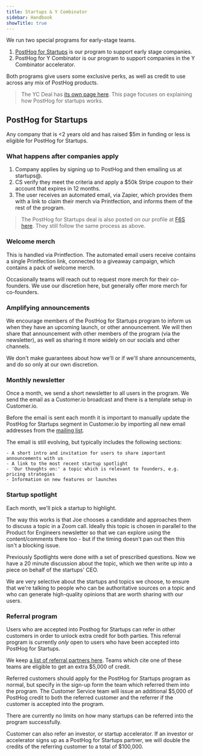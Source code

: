 ```yaml
---
title: Startups & Y Combinator
sidebar: Handbook
showTitle: true
---
```


We run two special programs for early-stage teams. 

1. [PostHog for Startups](/startups) is our program to support early stage companies.
2. PostHog for Y Combinator is our program to support companies in the Y Combinator accelerator.

Both programs give users some exclusive perks, as well as credit to use across any mix of PostHog products. 

> The YC Deal has [its own page here](/handbook/growth/sales/yc-onboarding). This page focuses on explaining how PostHog for startups works. 

## PostHog for Startups
Any company that is <2 years old and has raised $5m in funding or less is eligible for PostHog for Startups. 

### What happens after companies apply
1. Company applies by signing up to PostHog and then emailing us at startups@.
2. CS verify they meet the criteria and apply a $50k Stripe _coupon_ to their account that expires in 12 months.
3. The user receives an automated email, via Zapier, which provides them with a link to claim their merch via Printfection, and informs them of the rest of the program. 

> The PostHog for Startups deal is also posted on our profile at [F6S here](https://www.f6s.com/company-deals/posthog/50k-in-credits-extras-13984). They still follow the same process as above.

### Welcome merch
This is handled via Printfection. The automated email users receive contains a single Printfection link, connected to a giveaway campaign, which contains a pack of welcome merch. 

Occasionally teams will reach out to request more merch for their co-founders. We use our discretion here, but generally offer more merch for co-founders. 

### Amplifying announcements
We encourage members of the PostHog for Startups program to inform us when they have an upcoming launch, or other announcement. We will then share that announcement with other members of the program (via the newsletter), as well as sharing it more widely on our socials and other channels. 

We don't make guarantees about how we'll or if we'll share announcements, and do so only at our own discretion. 

### Monthly newsletter
Once a month, we send a short newsletter to all users in the program. We send the email as a Customer.io broadcast and there is a template setup in Customer.io. 

Before the email is sent each month it is important to manually update the PostHog for Startups segment in Customer.io by importing all new email addresses from the [mailing list](https://docs.google.com/spreadsheets/d/1ryDGzXcG0OSH-GoX-zlI2CKwNu-6Zivi7EM32WLdids/edit?usp=sharing).

The email is still evolving, but typically includes the following sections:

```
- A short intro and invitation for users to share important announcements with us
- A link to the most recent startup spotlight
- 'Our thoughts on:' a topic which is relevant to founders, e.g. pricing strategies
- Information on new features or launches
```

### Startup spotlight
Each month, we'll pick a startup to highlight. 

The way this works is that Joe chooses a candidate and approaches them to discuss a topic in a Zoom call. Ideally this topic is chosen in parallel to the Product for Engineers newsletter so that we can explore using the content/comments there too - but if the timing doesn't pan out then this isn't a blocking issue. 

Previously Spotlights were done with a set of prescribed questions. Now we have a 20 minute discussion about the topic, which we then write up into a piece on behalf of the startups' CEO. 

We are very selective about the startups and topics we choose, to ensure that we're talking to people who can be authoritative sources on a topic and who can generate high-quality opinions that are worth sharing with our users. 

### Referral program
Users who are accepted into Posthog for Startups can refer in other customers in order to unlock extra credit for both parties. This referral program is currently _only_ open to users who have been accepted into PostHog for Startups.

We keep [a list of referral partners here](https://docs.google.com/spreadsheets/d/1ryDGzXcG0OSH-GoX-zlI2CKwNu-6Zivi7EM32WLdids/edit?usp=sharing). Teams which cite one of these teams are eligible to get an extra $5,000 of credit. 

Referred customers should apply for the PostHog for Startups program as normal, but specify in the sign-up form the team which referred them into the program. The Customer Service team will issue an additional $5,000 of PostHog credit to both the referred customer and the referrer if the customer is accepted into the program.

There are currently no limits on how many startups can be referred into the program successfully. 

Customer can also refer an investor, or startup accelerator. If an investor or accelerator signs up as a PostHog for Startups partner, we will double the credits of the referring customer to a total of $100,000.

